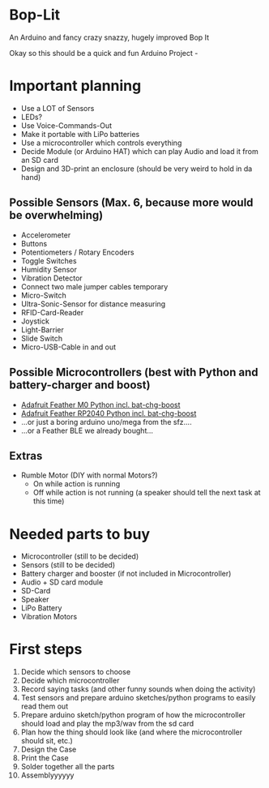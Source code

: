 # Bop-Lit
An Arduino and fancy crazy snazzy, hugely improved Bop It

Okay so this should be a quick and fun Arduino Project -

# Important planning
* Use a LOT of Sensors
* LEDs?
* Use Voice-Commands-Out
* Make it portable with LiPo batteries
* Use a microcontroller which controls everything
* Decide Module (or Arduino HAT) which can play Audio and load it from an SD card
* Design and 3D-print an enclosure (should be very weird to hold in da hand)


## Possible Sensors (Max. 6, because more would be overwhelming)
* Accelerometer
* Buttons
* Potentiometers / Rotary Encoders
* Toggle Switches
* Humidity Sensor
* Vibration Detector
* Connect two male jumper cables temporary
* Micro-Switch
* Ultra-Sonic-Sensor for distance measuring
* RFID-Card-Reader
* Joystick
* Light-Barrier
* Slide Switch
* Micro-USB-Cable in and out

## Possible Microcontrollers (best with Python and battery-charger and boost)
* [Adafruit Feather M0 Python incl. bat-chg-boost](https://shop.pimoroni.com/products/adafruit-feather-m0-express-designed-for-circuitpython-atsamd21-cortex-m0?variant=40768798794)
* [Adafruit Feather RP2040 Python incl. bat-chg-boost](https://www.adafruit.com/product/4884)
* ...or just a boring arduino uno/mega from the sfz....
* ...or a Feather BLE we already bought...

## Extras
* Rumble Motor (DIY with normal Motors?)
  * On while action is running
  * Off while action is not running (a speaker should tell the next task at this time)

# Needed parts to buy
* Microcontroller (still to be decided)
* Sensors (still to be decided)
* Battery charger and booster (if not included in Microcontroller)
* Audio + SD card module
* SD-Card
* Speaker
* LiPo Battery
* Vibration Motors


# First steps
1. Decide which sensors to choose
2. Decide which microcontroller
3. Record saying tasks (and other funny sounds when doing the activity)
4. Test sensors and prepare arduino sketches/python programs to easily read them out
5. Prepare arduino sketch/python program of how the microcontroller should load and play the mp3/wav from the sd card
6. Plan how the thing should look like (and where the microcontroller should sit, etc.)
7. Design the Case
8. Print the Case
9. Solder together all the parts
10. Assemblyyyyyy

